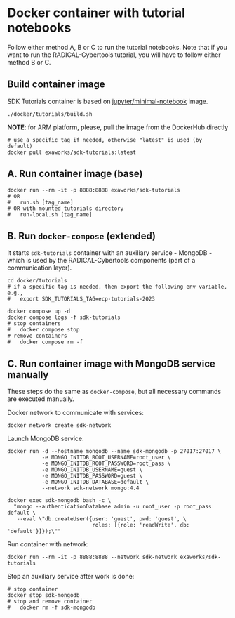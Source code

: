 # Docker container with tutorial notebooks

Follow either method A, B or C to run the tutorial notebooks. Note that if you
want to run the RADICAL-Cybertools tutorial, you will have to follow either
method B or C.

## Build container image

SDK Tutorials container is based on 
[jupyter/minimal-notebook](https://github.com/jupyter/docker-stacks) image.

```shell
./docker/tutorials/build.sh
```

**NOTE**: for ARM platform, please, pull the image from the DockerHub directly

```shell
# use a specific tag if needed, otherwise "latest" is used (by default)
docker pull exaworks/sdk-tutorials:latest
```

## A. Run container image (base)

```shell
docker run --rm -it -p 8888:8888 exaworks/sdk-tutorials
# OR
#   run.sh [tag_name]
# OR with mounted tutorials directory
#   run-local.sh [tag_name]
```

## B. Run `docker-compose` (extended)

It starts `sdk-tutorials` container with an auxiliary service - MongoDB - which
is used by the RADICAL-Cybertools components (part of a communication layer).

```shell
cd docker/tutorials
# if a specific tag is needed, then export the following env variable, e.g.,
#   export SDK_TUTORIALS_TAG=ecp-tutorials-2023

docker compose up -d
docker compose logs -f sdk-tutorials
# stop containers
#   docker compose stop
# remove containers
#   docker compose rm -f
```

## C. Run container image with MongoDB service manually

These steps do the same as `docker-compose`, but all necessary commands are
executed manually.

Docker network to communicate with services:

```shell
docker network create sdk-network
```

Launch MongoDB service:

```shell
docker run -d --hostname mongodb --name sdk-mongodb -p 27017:27017 \
           -e MONGO_INITDB_ROOT_USERNAME=root_user \
           -e MONGO_INITDB_ROOT_PASSWORD=root_pass \
           -e MONGO_INITDB_USERNAME=guest \
           -e MONGO_INITDB_PASSWORD=guest \
           -e MONGO_INITDB_DATABASE=default \
           --network sdk-network mongo:4.4

docker exec sdk-mongodb bash -c \
  "mongo --authenticationDatabase admin -u root_user -p root_pass default \
   --eval \"db.createUser({user: 'guest', pwd: 'guest', \
                           roles: [{role: 'readWrite', db: 'default'}]});\""
```

Run container with network:

```shell
docker run --rm -it -p 8888:8888 --network sdk-network exaworks/sdk-tutorials
```

Stop an auxiliary service after work is done:

```shell
# stop container
docker stop sdk-mongodb
# stop and remove container
#   docker rm -f sdk-mongodb
```

